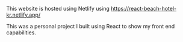 This website is hosted using Netlify using https://react-beach-hotel-kr.netlify.app/

This was a personal project I built using React to show my front end capabilities.

